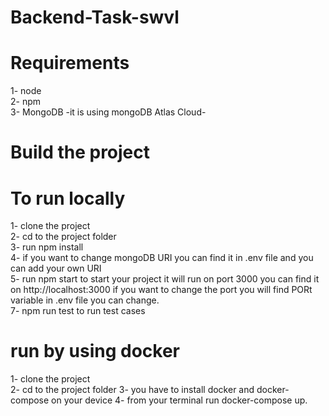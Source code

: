 # Backend-Task-swvl

# Requirements
1- node  
2- npm   
3- MongoDB -it is using mongoDB Atlas Cloud-

# Build the project

# To run locally
1- clone the project  
2- cd to the project folder  
3- run npm install  
4- if you want to change mongoDB URI you can find it in .env file and you can add your own URI  
5- run npm start to start your project it will run on port 3000 you can find it on http://localhost:3000 if you want to change the port you will find PORt variable in .env file
you can change.  
7- npm run test to run test cases

# run by using docker
1- clone the project  
2- cd to the project folder 
3- you have to install docker and docker-compose on your device
4- from your terminal run docker-compose up.
